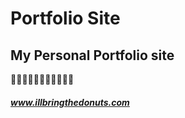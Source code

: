 # Portfolio Site

## My Personal Portfolio site
:doughnut::doughnut::doughnut::doughnut::doughnut::doughnut::doughnut::doughnut::doughnut::doughnut::doughnut:
##### www.illbringthedonuts.com

